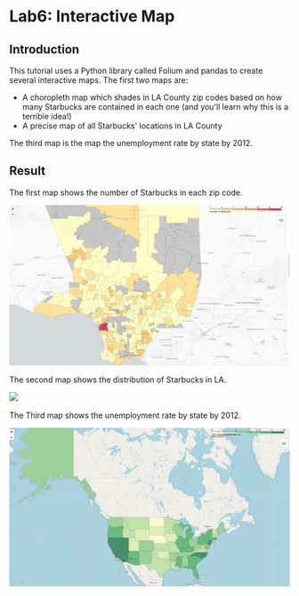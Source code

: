 # Lab6: Interactive Map
## Introduction

This tutorial uses a Python library called Folium and pandas to create several interactive maps. The first two maps are:
* A choropleth map which shades in LA County zip codes based on how many Starbucks are contained in each one (and you'll learn why this is a terrible idea!)
* A precise map of all Starbucks' locations in LA County

The third map is the map the unemployment rate by state by 2012.

## Result
The first map shows the number of Starbucks in each zip code.

![](images/zip_starbuck_LA.JPG)

The second map shows the distribution of Starbucks in LA.

![](images/LA-point-map.JPG)

The Third map shows the unemployment rate by state by 2012.

![](images/unemployment_US.JPG)
